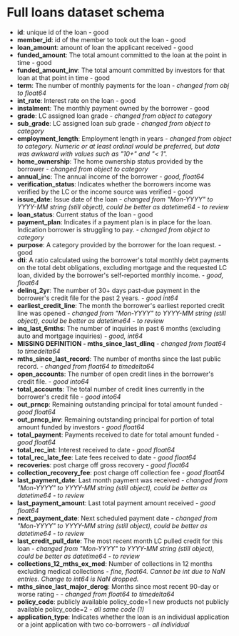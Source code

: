 # Full loans dataset schema

- **id**: unique id of the loan - good
- **member_id**: id of the member to took out the loan - good
- **loan_amount**: amount of loan the applicant received - good
- **funded_amount**: The total amount committed to the loan at the point in time - good
- **funded_amount_inv**: The total amount committed by investors for that loan at that point in time - good
- **term**: The number of monthly payments for the loan - *changed from obj to float64*
- **int_rate**: Interest rate on the loan - good
- **instalment**: The monthly payment owned by the borrower - good
- **grade**: LC assigned loan grade - *changed from object to category*
- **sub_grade**: LC assigned loan sub grade - *changed from object to category*
- **employment_length**: Employment length in years - *changed from object to category. Numeric or at least ordinal would be preferred, but data was awkward with values such as "10+" and "< 1".* 
- **home_ownership**: The home ownership status provided by the borrower - *changed from object to category*
- **annual_inc**: The annual income of the borrower - *good, float64*
- **verification_status**: Indicates whether the borrowers income was verified by the LC or the income source was verified - good
- **issue_date:** Issue date of the loan - *changed from "Mon-YYYY" to YYYY-MM string (still object), could be better as datetime64 - to review*
- **loan_status**: Current status of the loan - good
- **payment_plan**: Indicates if a payment plan is in place for the loan. Indication borrower is struggling to pay. - *changed from object to category*
- **purpose**: A category provided by the borrower for the loan request. - good
- **dti**: A ratio calculated using the borrower's total monthly debt payments on the total debt obligations, excluding mortgage and the requested LC loan, divided by the borrower's self-reported monthly income. - *good, float64*
- **delinq_2yr**: The number of 30+ days past-due payment in the borrower's credit file for the past 2 years. - *good int64*
- **earliest_credit_line**: The month the borrower's earliest reported credit line was opened - *changed from "Mon-YYYY" to YYYY-MM string (still object), could be better as datetime64 - to review*
- **inq_last_6mths**: The number of inquiries in past 6 months (excluding auto and mortgage inquiries) - *good, int64*
- **MISSING DEFINITION - mths_since_last_dlinq** - *changed from float64 to timedelta64*
- **mths_since_last_record**: The number of months since the last public record. - *changed from float64 to timedelta64*
- **open_accounts**: The number of open credit lines in the borrower's credit file. - *good into64*
- **total_accounts**: The total number of credit lines currently in the borrower's credit file - *good into64*
- **out_prncp**: Remaining outstanding principal for total amount funded - *good float64*
- **out_prncp_inv**: Remaining outstanding principal for portion of total amount funded by investors - *good float64*
- **total_payment**: Payments received to date for total amount funded - *good float64*
- **total_rec_int**: Interest received to date - *good float64*
- **total_rec_late_fee**: Late fees received to date - *good float64*
- **recoveries**: post charge off gross recovery - *good float64*
- **collection_recovery_fee**: post charge off collection fee - *good float64*
- **last_payment_date**: Last month payment was received - *changed from "Mon-YYYY" to YYYY-MM string (still object), could be better as datetime64 - to review*
- **last_payment_amount**: Last total payment amount received - *good float64*
- **next_payment_date**: Next scheduled payment date - *changed from "Mon-YYYY" to YYYY-MM string (still object), could be better as datetime64 - to review*
- **last_credit_pull_date**: The most recent month LC pulled credit for this loan - *changed from "Mon-YYYY" to YYYY-MM string (still object), could be better as datetime64 - to review*
- **collections_12_mths_ex_med**: Number of collections in 12 months excluding medical collections - *fine, float64. Cannot be int due to NaN entries. Change to int64 is NaN dropped.*
- **mths_since_last_major_derog**: Months since most recent 90-day or worse rating - - *changed from float64 to timedelta64*
- **policy_code**: publicly available policy_code=1 new products not publicly available policy_code=2 - *all same code (1)*
- **application_type**: Indicates whether the loan is an individual application or a joint application with two co-borrowers - *all individual*